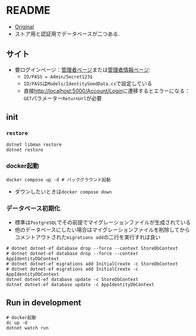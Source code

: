 # README

- [Original](https://github.com/Apress/pro-asp.net-core-6/tree/main/11%20-%20SportsStore%20-%205/End%20of%20Chapter/SportsSln)
- ストア用と認証用でデータベースが二つある.

## サイト

- 要ログインページ：[管理者ページ](http://localhost:5000/admin)または[管理者情報ページ](http://localhost:5000/admin/identityusers):
  - `ID/PASS = Admin/Secret123$`
  - `ID/PASS`は`Models/IdentitySeedData.cs`で設定している
  - 直接<http://localhost:5000/Account/Login>に遷移するとエラーになる：`GET`パラメーター`ReturnUrl`が必要

## init

### `restore`

```shell
dotnet libman restore
dotnet restore
```

### docker起動

```shell
docker compose up -d # バックグラウンド起動
```

- ダウンしたいときは`docker compose down`

### データベース初期化

- 標準は`PostgreSQL`でその前提でマイグレーションファイルが生成されている
- 他のデータベースにしたい場合はマイグレーションファイルを削除してからコメントアウトされた`migrations add`の二行を実行すれば良い

```shell
# dotnet dotnet-ef database drop --force --context StoreDbContext
# dotnet dotnet-ef database drop --force --context AppIdentityDbContext
# dotnet dotnet-ef migrations add InitialCreate -c StoreDbContext
# dotnet dotnet-ef migrations add InitialCreate -c AppIdentityDbContext
dotnet dotnet-ef database update -c StoreDbContext
dotnet dotnet-ef database update -c AppIdentityDbContext
```

## Run in development

```shell
# docker起動
dc up -d
dotnet watch run
```
